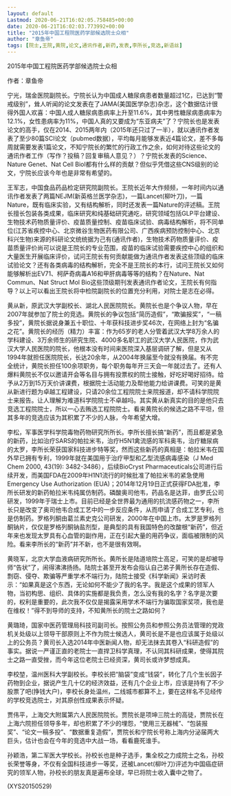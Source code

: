 ```yaml
---
layout: default
Lastmod: 2020-06-21T16:02:05.758485+00:00
date: 2020-06-21T16:02:03.773992+00:00
title: "2015年中国工程院医药学部候选院士众相"
author: "章鱼帝"
tags: [院士,王院,黄院,论文,通讯作者,新药,发表,李所长,竞选,新语丝]
---
```


2015年中国工程院医药学部候选院士众相

作者：章鱼帝

宁光，瑞金医院副院长。宁院长认为中国成人糖尿病患者数量超过1亿，已达到“警戒级别”，耸人听闻的论文发表在了JAMA(美国医学杂志)杂志，这个数据估计很得外国人欢喜：中国人成人糖尿病患病率上升至11.6%，其中男性糖尿病患病率为12.1%，女性患病率为11%，中国人真的又要成为“东亚病夫”了？宁院长也是发表论文的高手，仅在2014、2015两年内（2015年还只过了一半），就以通讯作者发表了至少80篇SCI论文（pubmed数据），平均每月能够发表近4篇论文，差不多每周就需要发表1篇论文，不知宁院长的繁忙的行政工作之余，如何对待这些论文的通讯作者工作（写作？投稿？回复审稿人意见？）？宁院长发表的Science、Nature Genet、Nat Cell Biol都有什么样的贡献？但似乎凭借这些CNS级别的论文，宁院长应该今年也是非常有希望的。

王军志，中国食品药品检定研究院副院长。王院长近年大作频频，一年时间内以通讯作者发表了两篇NEJM(新英格兰医学杂志)，一篇Lancet(柳叶刀)，一篇Nature，既有临床实验，又有结构解析，同时还发表一篇Nature的评述稿。王院长擅长包装各类成果，临床研究和纯基础研究通吃，研究领域包括GLP平台建设、生物技术药物质量评价、疫苗质量控制、疫苗临床试验、病毒结构解析，将不同单位(江苏省疾控中心、北京微谷生物医药有限公司、广西疾病预防控制中心、北京科兴生物)来源的科研论文统统据为己有(通讯作者)，生物技术药物质量评价、疫苗质量评价尚可以说是王院长的专业范围，疫苗的临床试验需要疾控中心的组织和大量医生开展临床评价，试问王院长有何贡献能做为通讯作者发表这些顶级的临床试验论文？还有各类病毒的结构解析，完全不是王院长的本行，试问王院长又如何能够解析出EV71、柯萨奇病毒A16和甲肝病毒等等的结构？在Nature、Nat Commun、Nat Struct Mol Bio这些顶级期刊发表通讯作者论文，王院长有何指导？以上可以看出王院长将中检院副院长的位置充分利用，对院士是志在必得。

黄从新，原武汉大学副校长、湖北人民医院院长。黄院长也是个争议人物，早在2007年就参加了院士的竞选。黄院长的争议包括“简历造假”，“欺骗报奖”，“一稿多投”，黄院长据说身兼五十职位、十年获科技进步奖46次，在网络上封为“名骗之花”。黄院长的经历（精力）丰富：作为65岁的老人分管着武汉大学8万余人的学科建设、3万余师生的研究生院、4000多名职工的武汉大学人民医院，作为武汉大学人民医院的院长，他根本没有时间来医院深入基层调研了解，但是又从1994年就担任医院院长，长达20余年，从2004年换届至今就没有换届。有不完全统计，黄院长担任100余项职务，每个职务每年开三天会一年就过去了。还有人爆料黄院长不仅以邀请开会等名目与拥有投票权的院士接触，好吃好喝好招待。给予从2万到15万天价讲课费，根据院士活动能力及帮他能力给讲课费。可笑的是黄从新进行题为卓越工程建设，只请20余位工程院院士来院报道，却不请科学院院士来报告。让人理解为难道科学院院士不卓越吗。其实黄从新真实的目的是他只去竞选工程院院士，所以一心去贿选工程院院士。看来黄院长的候选之路不平坦，但其多年的竞选应该为其积累了不少的人脉，今年希望大增。

李松，军事医学科学院毒物药物研究所所长。李所长擅长搞“新药”，而且都是紧急的新药，比如治疗SARS的帕拉米韦，治疗H5N1禽流感的军科奥韦，治疗糖尿病的太罗，李所长荣获国家科技进步特等奖，然而这些新药的真相是：帕拉米韦在国外早已拥有专利，1999年就在美国用于治疗甲型和乙型流感病毒感染（J Med Chem 2000, 43(19): 3482-3486），后续BioCryst Pharmaceuticals公司进行后续开发，而美国FDA在2009年H1N1流行的时候批准了帕拉米韦的紧急使用Emergency Use Authorization (EUA)；2014年12月19日正式获得FDA批准，李所长研发的新药帕拉米韦纯属仿制药。磷酸奥司他韦，药品名是达菲，由罗氏公司研发，1999年于瑞士上市。目前已经是全世界最为通用的抗流感药物之一，李所长只是改变了奥司他韦合成工艺中的一步反应条件，从而申请了合成工艺专利，也是仿制药。罗格列酮由葛兰素史克公司研发，2000年在中国上市。太罗是罗格列酮钠片，仅仅是罗格列酮钠盐剂型，是典型的具有我国特色的改酸根“新药”，但近年来也发现太罗具有心血管的副作用，正在引起大量的用药争议，面临被限制的风险。看来李所长的“新药”并不新，也不是很有效啊。

黄晓军，北京大学血液病研究所所长。黄所长是陆道培院士高足，可笑的是却被导师“告状”了，闹得沸沸扬扬。陆院士甚至开发布会指认自己弟子黄所长存在造假、剽窃、侵夺、欺骗等严重学术不端行为，陆院士接受《科学新闻》采访时表示：“如果真是这个东西，无论如何不能少了我的名字。我是这个成果的领军人物，当初构思、组织、具体的实施都是我负责，怎么没有我的名字？名字是次要的，权利是重要的，此次我不仅仅是揭露采用学术不端行为骗取国家奖项，我也是在维权！”得不到导师的支持，不知黄所长的院士之路如何？

黄璐琦，国家中医药管理局科技司副司长。按照公务员和参照公务员法管理的党政机关处级以上领导干部原则上不作为院士候选人，黄司长是不是也应该属于处级以上的公务员？黄司长入选2014年中医新闻人物，却无法抹去其卷入“科研造假”的事实。据说一严谨正直的老院士一直捍卫科学真理，不认同其科研成果，使得其院士之路一直受挫，而今年这位老院士已经资深，黄司长或许梦想成真。

李校堃，温州医科大学副校长。李校长把“脑袋”变成“钱袋”，转化了几个生长因子药物到企业，据说产生几十亿的经济效益，还有几个企业上市，应该是持有了不少股票了吧(挣钱大户)，李校长身处温州，二线城市都算不上，要在这样名不见经传的学校竞选院士，对其原创性成果表示怀疑。

贾伟平，上海交大附属第六人民医院院长。贾院长是项坤三院士的高徒，贾院长在上海六院担任领导多年，却也积累了不少的埋怨，“使用三无器械”、“包装报奖”、“论文一稿多投”、“数据重复造假”，贾院长和宁院长号称上海内分泌届两大巨头，估计也会在今年的竞选中大战一场，看看鹿死谁手。

孙颖浩，第二军医大学校长。孙校长也是种子选手，集全校之力成院士之名，孙校长荣誉等身，不仅有全国科技进步一等奖，还被Lancet(柳叶刀)评述为中国癌症研究的领军人物，孙校长的朋友真是遍布全球，早已将院士收入囊中之物了。

(XYS20150529)


